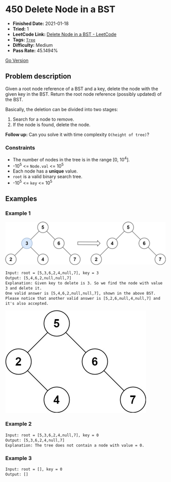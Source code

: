 # 450 Delete Node in a BST

- **Finished Date:** 2021-01-18
- **Tried:** 1
- **LeetCode Link:** [Delete Node in a BST - LeetCode](https://leetcode.com/problems/delete-node-in-a-bst/)
- **Tags:** [`Tree`](https://leetcode.com/tag/tree/)
- **Difficulty:** Medium
- **Pass Rate:** 45.1494%

[Go Version](../Go/450_Delete_Node_in_a_BST/main.go)

## Problem description

Given a root node reference of a BST and a key, delete the node with the given key in the BST. Return the root node reference (possibly updated) of the BST.

Basically, the deletion can be divided into two stages:

1. Search for a node to remove.
2. If the node is found, delete the node.

**Follow up:** Can you solve it with time complexity `O(height of tree)`?

### Constraints

- The number of nodes in the tree is in the range [0, 10<sup>4</sup>].
- -10<sup>5</sup> <= `Node.val` <= 10<sup>5</sup>
- Each node has a **unique** value.
- `root` is a valid binary search tree.
- -10<sup>5</sup> <= `key` <= 10<sup>5</sup>

## Examples

### Example 1

![](./assets/450.Delete_Node_in_a_BST_1.jpg)

```
Input: root = [5,3,6,2,4,null,7], key = 3
Output: [5,4,6,2,null,null,7]
Explanation: Given key to delete is 3. So we find the node with value 3 and delete it.
One valid answer is [5,4,6,2,null,null,7], shown in the above BST.
Please notice that another valid answer is [5,2,6,null,4,null,7] and it's also accepted.
```

![](./assets/450.Delete_Node_in_a_BST_2.jpg)

### Example 2

```
Input: root = [5,3,6,2,4,null,7], key = 0
Output: [5,3,6,2,4,null,7]
Explanation: The tree does not contain a node with value = 0.
```

### Example 3

```
Input: root = [], key = 0
Output: []
```
